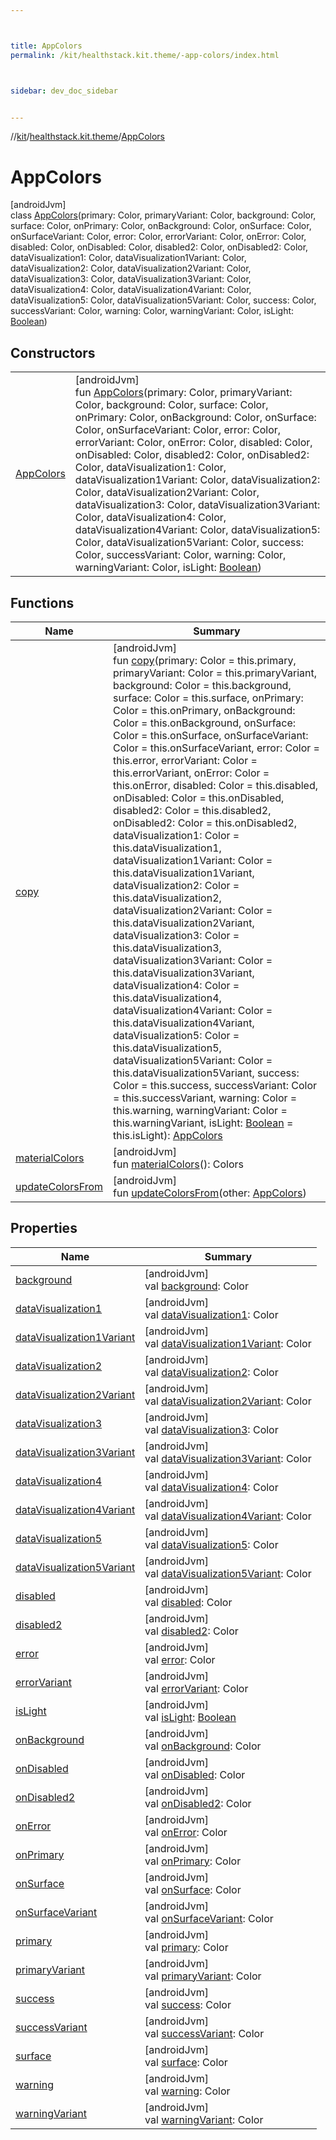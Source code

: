 ```yaml
---



title: AppColors
permalink: /kit/healthstack.kit.theme/-app-colors/index.html



sidebar: dev_doc_sidebar


---
```




//[kit](/kit.html)/[healthstack.kit.theme](../index.html)/[AppColors](index.html)



# AppColors



[androidJvm]\
class [AppColors](index.html)(primary: Color, primaryVariant: Color, background: Color, surface: Color, onPrimary: Color, onBackground: Color, onSurface: Color, onSurfaceVariant: Color, error: Color, errorVariant: Color, onError: Color, disabled: Color, onDisabled: Color, disabled2: Color, onDisabled2: Color, dataVisualization1: Color, dataVisualization1Variant: Color, dataVisualization2: Color, dataVisualization2Variant: Color, dataVisualization3: Color, dataVisualization3Variant: Color, dataVisualization4: Color, dataVisualization4Variant: Color, dataVisualization5: Color, dataVisualization5Variant: Color, success: Color, successVariant: Color, warning: Color, warningVariant: Color, isLight: [Boolean](https://kotlinlang.org/api/latest/jvm/stdlib/kotlin/-boolean/index.html))



## Constructors


| | |
|---|---|
| [AppColors](-app-colors.html) | [androidJvm]<br>fun [AppColors](-app-colors.html)(primary: Color, primaryVariant: Color, background: Color, surface: Color, onPrimary: Color, onBackground: Color, onSurface: Color, onSurfaceVariant: Color, error: Color, errorVariant: Color, onError: Color, disabled: Color, onDisabled: Color, disabled2: Color, onDisabled2: Color, dataVisualization1: Color, dataVisualization1Variant: Color, dataVisualization2: Color, dataVisualization2Variant: Color, dataVisualization3: Color, dataVisualization3Variant: Color, dataVisualization4: Color, dataVisualization4Variant: Color, dataVisualization5: Color, dataVisualization5Variant: Color, success: Color, successVariant: Color, warning: Color, warningVariant: Color, isLight: [Boolean](https://kotlinlang.org/api/latest/jvm/stdlib/kotlin/-boolean/index.html)) |


## Functions


| Name | Summary |
|---|---|
| [copy](copy.html) | [androidJvm]<br>fun [copy](copy.html)(primary: Color = this.primary, primaryVariant: Color = this.primaryVariant, background: Color = this.background, surface: Color = this.surface, onPrimary: Color = this.onPrimary, onBackground: Color = this.onBackground, onSurface: Color = this.onSurface, onSurfaceVariant: Color = this.onSurfaceVariant, error: Color = this.error, errorVariant: Color = this.errorVariant, onError: Color = this.onError, disabled: Color = this.disabled, onDisabled: Color = this.onDisabled, disabled2: Color = this.disabled2, onDisabled2: Color = this.onDisabled2, dataVisualization1: Color = this.dataVisualization1, dataVisualization1Variant: Color = this.dataVisualization1Variant, dataVisualization2: Color = this.dataVisualization2, dataVisualization2Variant: Color = this.dataVisualization2Variant, dataVisualization3: Color = this.dataVisualization3, dataVisualization3Variant: Color = this.dataVisualization3Variant, dataVisualization4: Color = this.dataVisualization4, dataVisualization4Variant: Color = this.dataVisualization4Variant, dataVisualization5: Color = this.dataVisualization5, dataVisualization5Variant: Color = this.dataVisualization5Variant, success: Color = this.success, successVariant: Color = this.successVariant, warning: Color = this.warning, warningVariant: Color = this.warningVariant, isLight: [Boolean](https://kotlinlang.org/api/latest/jvm/stdlib/kotlin/-boolean/index.html) = this.isLight): [AppColors](index.html) |
| [materialColors](material-colors.html) | [androidJvm]<br>fun [materialColors](material-colors.html)(): Colors |
| [updateColorsFrom](update-colors-from.html) | [androidJvm]<br>fun [updateColorsFrom](update-colors-from.html)(other: [AppColors](index.html)) |


## Properties


| Name | Summary |
|---|---|
| [background](background.html) | [androidJvm]<br>val [background](background.html): Color |
| [dataVisualization1](data-visualization1.html) | [androidJvm]<br>val [dataVisualization1](data-visualization1.html): Color |
| [dataVisualization1Variant](data-visualization1-variant.html) | [androidJvm]<br>val [dataVisualization1Variant](data-visualization1-variant.html): Color |
| [dataVisualization2](data-visualization2.html) | [androidJvm]<br>val [dataVisualization2](data-visualization2.html): Color |
| [dataVisualization2Variant](data-visualization2-variant.html) | [androidJvm]<br>val [dataVisualization2Variant](data-visualization2-variant.html): Color |
| [dataVisualization3](data-visualization3.html) | [androidJvm]<br>val [dataVisualization3](data-visualization3.html): Color |
| [dataVisualization3Variant](data-visualization3-variant.html) | [androidJvm]<br>val [dataVisualization3Variant](data-visualization3-variant.html): Color |
| [dataVisualization4](data-visualization4.html) | [androidJvm]<br>val [dataVisualization4](data-visualization4.html): Color |
| [dataVisualization4Variant](data-visualization4-variant.html) | [androidJvm]<br>val [dataVisualization4Variant](data-visualization4-variant.html): Color |
| [dataVisualization5](data-visualization5.html) | [androidJvm]<br>val [dataVisualization5](data-visualization5.html): Color |
| [dataVisualization5Variant](data-visualization5-variant.html) | [androidJvm]<br>val [dataVisualization5Variant](data-visualization5-variant.html): Color |
| [disabled](disabled.html) | [androidJvm]<br>val [disabled](disabled.html): Color |
| [disabled2](disabled2.html) | [androidJvm]<br>val [disabled2](disabled2.html): Color |
| [error](error.html) | [androidJvm]<br>val [error](error.html): Color |
| [errorVariant](error-variant.html) | [androidJvm]<br>val [errorVariant](error-variant.html): Color |
| [isLight](is-light.html) | [androidJvm]<br>val [isLight](is-light.html): [Boolean](https://kotlinlang.org/api/latest/jvm/stdlib/kotlin/-boolean/index.html) |
| [onBackground](on-background.html) | [androidJvm]<br>val [onBackground](on-background.html): Color |
| [onDisabled](on-disabled.html) | [androidJvm]<br>val [onDisabled](on-disabled.html): Color |
| [onDisabled2](on-disabled2.html) | [androidJvm]<br>val [onDisabled2](on-disabled2.html): Color |
| [onError](on-error.html) | [androidJvm]<br>val [onError](on-error.html): Color |
| [onPrimary](on-primary.html) | [androidJvm]<br>val [onPrimary](on-primary.html): Color |
| [onSurface](on-surface.html) | [androidJvm]<br>val [onSurface](on-surface.html): Color |
| [onSurfaceVariant](on-surface-variant.html) | [androidJvm]<br>val [onSurfaceVariant](on-surface-variant.html): Color |
| [primary](primary.html) | [androidJvm]<br>val [primary](primary.html): Color |
| [primaryVariant](primary-variant.html) | [androidJvm]<br>val [primaryVariant](primary-variant.html): Color |
| [success](success.html) | [androidJvm]<br>val [success](success.html): Color |
| [successVariant](success-variant.html) | [androidJvm]<br>val [successVariant](success-variant.html): Color |
| [surface](surface.html) | [androidJvm]<br>val [surface](surface.html): Color |
| [warning](warning.html) | [androidJvm]<br>val [warning](warning.html): Color |
| [warningVariant](warning-variant.html) | [androidJvm]<br>val [warningVariant](warning-variant.html): Color |



